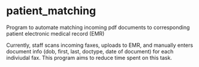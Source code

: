 # patient_matching
Program to automate matching incoming pdf documents to corresponding patient electronic medical record (EMR)

Currently, staff scans incoming faxes, uploads to EMR, and manually enters document info (dob, first, last, doctype, date of document) for each indiviudal fax. This program aims to reduce time spent on this task. 
